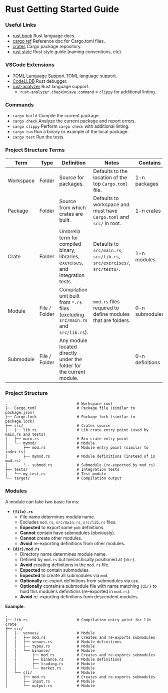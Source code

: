 # Rust Getting Started Guide

### Useful Links
- [rust book](https://doc.rust-lang.org/book/) Rust language docs.
- [cargo ref](https://doc.rust-lang.org/cargo/reference/manifest.html) Reference doc for Cargo.toml files.
- [crates](https://crates.io/) Cargo package repository.
- [rust style](https://doc.rust-lang.org/1.0.0/style/style/naming/README.html) Rust style guide (naming conventions, etc).

### VSCode Extensions
- [TOML Language Support](https://marketplace.visualstudio.com/items?itemName=be5invis.toml) TOML language support.
- [CodeLLDB](https://marketplace.visualstudio.com/items?itemName=vadimcn.vscode-lldb) Rust debugger.
- [rust-analyzer](https://marketplace.visualstudio.com/items?itemName=rust-lang.rust-analyzer) Rust language support.
    - `rust-analyzer.checkOnSave.command` = `clippy` for additional linting.

### Commands
- `cargo build` Compile the current package.
- `cargo check` Analyze the current package and report errors.
- `cargo clippy` Perform `cargo check` with additional linting.
- `cargo run` Run a binary or example of the local package.
- `cargo test` Run the tests.

### Project Structure Terms

| Term | Type | Definition | Notes | Contains |
| --- | --- | --- | --- | --- |
| Workspace | Folder | Source for packages. | Defaults to the location of the top `Cargo.toml` file. | 1-n packages |
| Package | Folder | Source from which crates are built.| Defaults to workspace and must have `Cargo.toml` and `src/` in root. | 1-n crates |
| Crate | Folder | Umbrella term for compiled binary, libraries, exercises, and integration tests. | Defaults to `src/main.rs`, `src/lib.rs`, `src/exercises/`, `src/tests/`. | 1-n modules |
| Module | File / Folder | Compilation unit built from `*.rs` files (excluding `src/main.rs` and `src/lib.rs`). | `mod.rs` files required to define modules that are folders. | 0-n submodules |
| Submodule | File / Folder | Any module located directly under the folder for the current module. | | 0-n definitions |

### Project Structure
```
.                               # Workspace root
├── Cargo.toml                  # Package file (similar to package.json)
├── Cargo.lock                  # Package lock (similar to package.lock)
├── src/                        # Crates source
│   ├── lib.rs                  # Lib crate entry point (used by main.rs and tests)
│   ├── main.rs                 # Bin crate entry point
│   └── mymod/                  # Module
│       ├── mod.rs              # Module entry point (similar to index.ts)
│       ├── mymod.rs            # Module definitions (instead of in mod.rs)
│       └── submod.rs           # Submodule (re-exported by mod.rs)
├── tests/                      # Integration tests
|   └── my_test.rs              # Test module
└── target/                     # Compilation output
```

### Modules

A module can take two basic forms:

- **`{file}.rs`**
    - File name determines module name.
    - Excludes `mod.rs`, `src/main.rs`, `src/lib.rs` files.
    - **Expected** to export some `pub` definitions.
    - **Cannot** contain have submodules (obviously).
    - **Cannot** create other modules.
    - **Avoid** re-exporting definitions from other modules.
- **`{dir}/mod.rs`**
    - Directory name determines module name.
    - Defined by `mod.rs` but hierarchically positioned at `{dir}`.
    - **Avoid** creating definitions in the `mod.rs` file.
    - **Expected** to contain submodules.
    - **Expected** to create all submodules via `mod`.
    - **Optionally** re-export definitions from submodules via `use`.
    - **Optionally** contains a submodule file with name matching `{dir}` to hold this module's definitions (re-exported in `mod.rs`).
    - **Avoid** re-exporting definitions from descendent modules.

**Example**:
```
.
├── lib.rs                      # Compilation entry point for lib crate
├── src/
│   ├── venues/                 # Module
│   |   ├── mod.rs              # Creates and re-exports submodules
│   |   ├── venues.rs           # Module definitions
│   |   ├── types.rs            # Module
│   |   └── binance/            # Module
│   |       ├── mod.rs          # Creates and re-exports submodules
│   |       ├── binance.rs      # Module definitions
│   |       ├── trading.rs      # Module
│   |       └── market.rs       # Module
│   └── cli/                    # Module
│       ├── mod.rs              # Creates and re-exports submodules
│       ├── input.rs            # Module
│       └── output.rs           # Module

```
